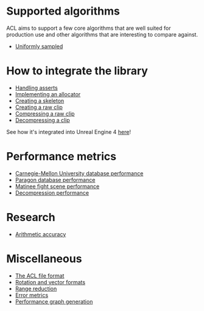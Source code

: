 # Supported algorithms

ACL aims to support a few core algorithms that are well suited for production use and other algorithms that are interesting to compare against.

*  [Uniformly sampled](algorithm_uniformly_sampled.md)

# How to integrate the library

*  [Handling asserts](handling_asserts.md)
*  [Implementing an allocator](implementing_an_allocator.md)
*  [Creating a skeleton](creating_a_skeleton.md)
*  [Creating a raw clip](creating_a_raw_clip.md)
*  [Compressing a raw clip](compressing_a_raw_clip.md)
*  [Decompressing a clip](decompressing_a_clip.md)

See how it's integrated into Unreal Engine 4 [here](https://github.com/nfrechette/acl-ue4-plugin)!

# Performance metrics

*  [Carnegie-Mellon University database performance](cmu_performance.md)
*  [Paragon database performance](paragon_performance.md)
*  [Matinee fight scene performance](fight_scene_performance.md)
*  [Decompression performance](decompression_performance.md)

# Research

*  [Arithmetic accuracy](research_arithmetic_accuracy.md)

# Miscellaneous

*  [The ACL file format](the_acl_file_format.md)
*  [Rotation and vector formats](rotation_and_vector_formats.md)
*  [Range reduction](range_reduction.md)
*  [Error metrics](error_metrics.md)
*  [Performance graph generation](graph_generation.md)
